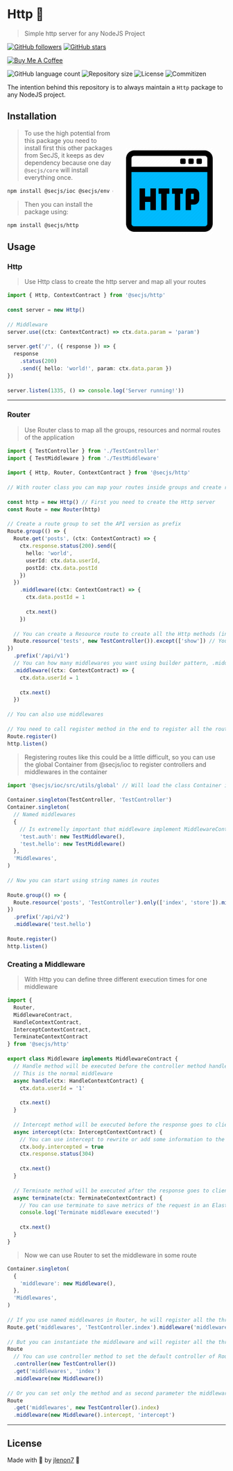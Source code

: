 # Http 📶

> Simple http server for any NodeJS Project

[![GitHub followers](https://img.shields.io/github/followers/jlenon7.svg?style=social&label=Follow&maxAge=2592000)](https://github.com/jlenon7?tab=followers)
[![GitHub stars](https://img.shields.io/github/stars/secjs/http.svg?style=social&label=Star&maxAge=2592000)](https://github.com/secjs/http/stargazers/)

<p>
    <a href="https://www.buymeacoffee.com/secjs" target="_blank"><img src="https://www.buymeacoffee.com/assets/img/custom_images/orange_img.png" alt="Buy Me A Coffee" style="height: 41px !important;width: 174px !important;box-shadow: 0px 3px 2px 0px rgba(190, 190, 190, 0.5) !important;-webkit-box-shadow: 0px 3px 2px 0px rgba(190, 190, 190, 0.5) !important;" ></a>
</p>

<p>
  <img alt="GitHub language count" src="https://img.shields.io/github/languages/count/secjs/http?style=for-the-badge&logo=appveyor">

  <img alt="Repository size" src="https://img.shields.io/github/repo-size/secjs/http?style=for-the-badge&logo=appveyor">

  <img alt="License" src="https://img.shields.io/badge/license-MIT-brightgreen?style=for-the-badge&logo=appveyor">

  <img alt="Commitizen" src="https://img.shields.io/badge/commitizen-friendly-brightgreen?style=for-the-badge&logo=appveyor">
</p>

The intention behind this repository is to always maintain a `Http` package to any NodeJS project.

<img src=".github/http.png" width="200px" align="right" hspace="30px" vspace="100px">

## Installation

> To use the high potential from this package you need to install first this other packages from SecJS,
> it keeps as dev dependency because one day `@secjs/core` will install everything once.

```bash
npm install @secjs/ioc @secjs/env @secjs/utils @secjs/exceptions
```

> Then you can install the package using:

```bash
npm install @secjs/http
```

## Usage

### Http

> Use Http class to create the http server and map all your routes

```ts
import { Http, ContextContract } from '@secjs/http'

const server = new Http()

// Middleware
server.use((ctx: ContextContract) => ctx.data.param = 'param')

server.get('/', ({ response }) => {
  response
    .status(200)
    .send({ hello: 'world!', param: ctx.data.param })
})

server.listen(1335, () => console.log('Server running!'))
```

---

### Router

> Use Router class to map all the groups, resources and normal routes of the application

```ts
import { TestController } from './TestController'
import { TestMiddleware } from './TestMiddleware'

import { Http, Router, ContextContract } from '@secjs/http'

// With router class you can map your routes inside groups and create resources

const http = new Http() // First you need to create the Http server
const Route = new Router(http)

// Create a route group to set the API version as prefix
Route.group(() => {
  Route.get('posts', (ctx: ContextContract) => {
    ctx.response.status(200).send({
      hello: 'world',
      userId: ctx.data.userId,
      postId: ctx.data.postId
    })
  })
    .middleware((ctx: ContextContract) => {
      ctx.data.postId = 1

      ctx.next()
    })

  // You can create a Resource route to create all the Http methods (index, store, show, update and delete)
  Route.resource('tests', new TestController()).except(['show']) // You can use except to create all minus show method
})
  .prefix('/api/v1')
  // You can how many middlewares you want using builder pattern, .middleware, .middleware, .middleware ....
  .middleware((ctx: ContextContract) => {
    ctx.data.userId = 1

    ctx.next()
  })

// You can also use middlewares 

// You need to call register method in the end to register all the routes in the Http server
Route.register()
http.listen()
```

> Registering routes like this could be a little difficult, so you can use the global Container from @secjs/ioc to register 
> controllers and middlewares in the container

```ts
import '@secjs/ioc/src/utils/global' // Will load the class Container in global runtime and in TS types

Container.singleton(TestController, 'TestController')
Container.singleton(
  // Named middlewares
  { 
    // Is extremelly important that middleware implement MiddlewareContract from @secjs/http
    'test.auth': new TestMiddleware(), 
    'test.hello': new TestMiddleware() 
  },
  'Middlewares',
)

// Now you can start using string names in routes

Route.group(() => {
  Route.resource('posts', 'TestController').only(['index', 'store']).middleware('test.auth')
})
  .prefix('/api/v2')
  .middleware('test.hello')

Route.register()
http.listen()
```

### Creating a Middleware

> With Http you can define three different execution times for one middleware

```ts
import { 
  Router,
  MiddlewareContract,
  HandleContextContract,
  InterceptContextContract,
  TerminateContextContract 
} from '@secjs/http'

export class Middleware implements MiddlewareContract {
  // Handle method will be executed before the controller method handler
  // This is the normal middleware
  async handle(ctx: HandleContextContract) {
    ctx.data.userId = '1'

    ctx.next()
  }

  // Intercept method will be executed before the response goes to client
  async intercept(ctx: InterceptContextContract) {
    // You can use intercept to rewrite or add some information to the response
    ctx.body.intercepted = true
    ctx.response.status(304)

    ctx.next()
  }

  // Terminate method will be executed after the response goes to client
  async terminate(ctx: TerminateContextContract) {
    // You can use terminate to save metrics of the request in an Elastic for example
    console.log('Terminate middleware executed!')

    ctx.next()
  }
}
```

> Now we can use Router to set the middleware in some route

```ts
Container.singleton(
  {
    'middleware': new Middleware(),
  },
  'Middlewares',
)

// If you use named middlewares in Router, he will register all the three methods of Middleware class.
Route.get('middlewares', 'TestController.index').middleware('middleware')

// But you can instantiate the middleware and will register all the three methods
Route
  // You can use controller method to set the default controller of Router
  .controller(new TestController())
  .get('middlewares', 'index')
  .middleware(new Middleware())

// Or you can set only the method and as second parameter the middleware type
Route
  .get('middlewares', new TestController().index)
  .middleware(new Middleware().intercept, 'intercept')
```

---

## License

Made with 🖤 by [jlenon7](https://github.com/jlenon7) :wave:
